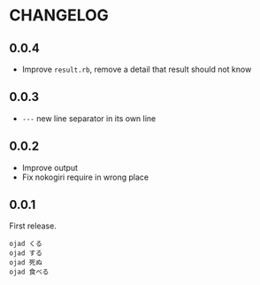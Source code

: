 # CHANGELOG

## 0.0.4

- Improve `result.rb`, remove a detail that result should not know

## 0.0.3

- `---` new line separator in its own line

## 0.0.2

- Improve output
- Fix nokogiri require in wrong place

## 0.0.1

First release.

```
ojad くる
ojad する
ojad 死ぬ
ojad 食べる
```
